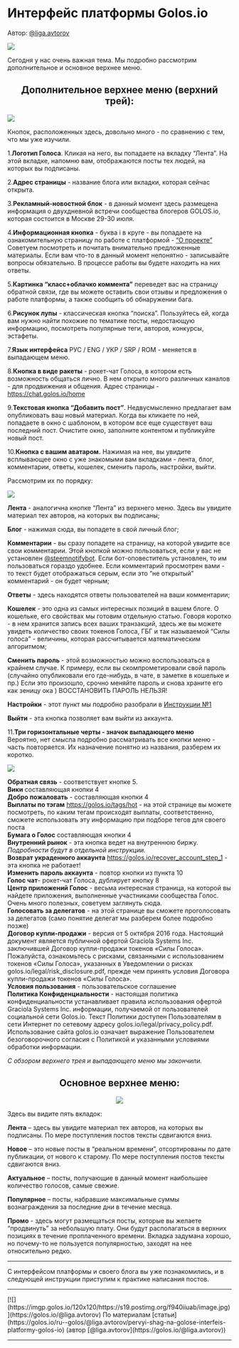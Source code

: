 <h1>Интерфейс платформы Golos.io</h1>

Автор: <a href="https://golos.io/@liga.avtorov">@liga.avtorov</a>

<p><img src="https://imgp.golos.io/0x0/https://s19.postimg.org/ai39lag2b/image.jpg" /></p>
<p>Сегодня у нас очень важная тема. Мы подробно рассмотрим дополнительное и основное верхнее меню.</p>
<p></p><h2><center>Дополнительное верхнее меню (верхний трей):</center></h2><p></p>
<p><img src="https://imgp.golos.io/0x0/https://s19.postimg.org/63ceqhbyr/image.png" /></p>
<p>Кнопок, расположенных здесь, довольно много - по сравнению с тем, что мы уже изучили.</p>
<p>1.<strong>Логотип Голоса</strong>. Кликая на него, вы попадаете на вкладку “Лента”. На этой вкладке, напомню вам, отображаются посты тех людей, на которых вы подписаны.</p>
<p>2.<strong>Адрес страницы</strong> - название блога или вкладки, которая сейчас открыта.</p>
<p>3.<strong>Рекламный-новостной блок</strong> - в данный момент здесь размещена информация о двухдневной встречи сообщества блогеров GOLOS.io, которая состоится в Москве 29-30 июля.</p>
<p>4.<strong>Информационная кнопка</strong> - буква i в круге - вы попадаете на ознакомительную страницу по работе с платформой - <a href="https://golos.io/about">“О проекте”</a><br />
Советуем посмотреть и почитать внимательно предложенные материалы. Если вам что-то в данный момент непонятно - записывайте вопросы обязательно. В процессе работы вы будете находить на них ответы.</p>
<p>5.<strong>Картинка “класс+облачко коммента”</strong> переведет вас на страницу обратной связи, где вы можете оставить свои отзывы и предложения о работе платформы, а также сообщить об обнаружении бага.</p>
<p>6.<strong>Рисунок лупы</strong> - классическая кнопка “поиска”. Пользуйтесь ей, когда вам нужно найти похожие по тематике посты, недостающую информацию, посмотреть популярные теги, авторов, конкурсы, эстафеты.</p>
<p>7.<strong>Язык интерфейса</strong> РУС / ENG / УКР / SRP / ROM - меняется в выпадающем меню.</p>
<p>8.<strong>Кнопка в виде ракеты</strong> - рокет-чат Голоса, в котором есть возможность общаться лично. В нем открыто много различных каналов - для продвижения и общения. Адрес страницы - <a href="https://chat.golos.io/home" rel="nofollow noopener">https://chat.golos.io/home</a></p>
<p>9.<strong>Текстовая кнопка “Добавить пост”</strong>. Недвусмысленно предлагает вам опубликовать ваш новый материал. Когда вы кликаете по ней, попадаете в окно с шаблоном, в котором все еще существует ваш последний пост. Очистите окно, заполните контентом и публикуйте новый пост.</p>
<p>10.<strong>Кнопка с вашим аватаром.</strong> Нажимая на нее, вы увидите всплывающее окно с уже знакомыми вам вкладками - лента, блог, комментарии, ответы, кошелек, сменить пароль, настройки, выйти.</p>
<p>Рассмотрим их по порядку:</p>
<div class="pull-left"><img src="https://imgp.golos.io/0x0/https://s19.postimg.org/4a9i25qs3/image.png" /> </div> 
<p><strong>Лента</strong> - аналогична кнопке “Лента” из верхнего меню. Здесь вы увидите материал тех авторов, на которых вы подписаны;</p>
<p><strong>Блог</strong> - нажимая сюда, вы попадете в свой личный блог;</p>
<p><strong>Комментарии</strong> - вы сразу попадете на страницу, на которой увидите все свои комментарии. Этой кнопкой можно пользоваться, если у вас не установлен <a href="/@steemnotifybot">@steemnotifybot</a>.  Если бот-оповеститель установлен, то им пользоваться гораздо удобнее. Если комментарий просмотрен вами - то текст будет отображаться серым, если это “не открытый” комментарий - он будет черным;</p>
<p><strong>Ответы</strong> - здесь находятся ответы пользователей на ваши комментарии;</p>
<p><strong>Кошелек</strong> - это одна из самых интересных позиций в вашем блоге. О кошельке, его свойствах мы готовим отдельную статью. Говоря коротко - в нем хранится запись всех ваших транзакций, здесь же вы можете увидеть количество своих токенов Голоса, ГБГ и так называемой “Силы голоса” - величины, которая рассчитывается математическим алгоритмом;</p>
<p><strong>Сменить пароль</strong> - этой возможностью можно воспользоваться в крайнем случае. К примеру, если вы скомпрометировали свой пароль (случайно опубликовали его где-нибудь, в чате, в заметке в кошельке и пр.) Если это произошло, срочно меняйте пароль и снова храните его как зеницу ока ) ВОССТАНОВИТЬ ПАРОЛЬ НЕЛЬЗЯ!</p>
<p><strong>Настройки</strong> - этот пункт мы подробно разобрали в <a href="https://golos.io/ru--golos/@liga.avtorov/pervyi-shag-na-golose-znakomstvo-i-nastroika-profilya">Инструкции №1</a></p>
<p><strong>Выйти</strong> - эта кнопка позволяет вам выйти из аккаунта.</p>
<p>11.<strong>Три горизонтальные черты - значок выпадающего меню</strong><br />
Вероятно, нет смысла подробно рассматривать все кнопки меню - часть повторяется. Их назначение понятно из названия, разберем их коротко.</p>
 <div class="pull-left"><img src="https://imgp.golos.io/0x0/https://s19.postimg.org/htqc7v4r7/image.png" /> </div> 
<p><strong>Обратная связь</strong> - соответствует кнопке 5.<br />
<strong>Вики</strong> составляющая кнопки 4<br />
<strong>Добро пожаловать</strong> - составляющая кнопки 4<br />
<strong>Выплаты по тэгам</strong> <a href="https://golos.io/tags/hot">https://golos.io/tags/hot</a> - на этой странице вы можете посмотреть, по каким тегам происходят выплаты, соответственно, сможете использовать эту информацию при подборе тегов для своего поста<br />
<strong>Бумага о Голос</strong> составляющая кнопки 4<br />
<strong>Внутренний рынок</strong> - эта кнопка ведет на внутреннюю биржу. <em>Подробности будут в отдельной инструкции.</em><br />
<strong>Возврат украденного аккаунта</strong>  <a href="https://golos.io/recover_account_step_1">https://golos.io/recover_account_step_1</a> - эта кнопка не работает!<br />
<strong>Изменить пароль аккаунта</strong> - повтор кнопки из пункта 10<br />
<strong>Голос чат</strong>- рокет-чат Голоса, дублирует кнопку 8<br />
<strong>Центр приложений Голос</strong> - весьма интересная страница, на которой вы найдете приложения, выполненные участниками сообщества Голос. Очень много полезных, советуем заглянуть сюда.<br />
<strong>Голосовать за делегатов</strong> - на этой странице вы сможете проголосовать за делегатов (само понятие делегат мы разберем более подробно позже)<br />
<strong>Договор купли-продажи</strong>  - версия от 5 октября 2016 года. Настоящий документ является публичной офертой Graciola Systems Inc. заключившей Договор купли-продажи токенов «Силы Голоса». Пожалуйста, ознакомьтесь с рисками, связанными с использованием токенов «Силы Голоса», указанных в Уведомлении о рисках golos.io/legal/risk_disclosure.pdf, прежде чем принять условия Договора купли-продажи токенов «Силы Голоса».<br />
<strong>Условия пользования</strong> - пользовательское соглашение<br />
<strong>Политика Конфиденциальности</strong> - настоящая политика конфиденциальности устанавливает правила использования офертой Graciola Systems Inc. информации, получаемой от пользователей социальной сети Golos.io. Текст Политики доступен Пользователям в сети Интернет по сетевому адресу golos.io/legal/privacy_policy.pdf. Использование сайта golos.io означает выражение Пользователем безоговорочного согласия с Политикой и указанными условиями обработки информации.</p>
<p><em>С обзором верхнего трея и выпадающего меню мы закончили.</em></p>
<p></p><h2><center>Основное верхнее меню:</center></h2><p></p>
<p><center><img src="https://imgp.golos.io/0x0/https://s19.postimg.org/w1g0wihg3/image.png" /></center></p>
<p>Здесь вы видите пять вкладок:</p>
<p><strong>Лента</strong> – здесь вы увидите материал тех авторов, на которых вы подписаны. По мере поступления постов тексты сдвигаются вниз.</p>
<p><strong>Новое</strong> – это новые посты в “реальном времени”, отсортированы по дате публикации, от нового к старому. По мере поступления постов тексты сдвигаются вниз.</p>
<p><strong>Актуальное</strong> – посты, получающие в данный момент наибольшее количество голосов, самые свежие.</p>
<p><strong>Популярное</strong> – посты, набравшие максимальные суммы вознаграждения за последние дни в течение месяца.</p>
<p><strong>Промо</strong> - здесь могут размещаться посты, которые вы желаете “продвинуть” за небольшую плату. Они будут располагаться в верхних позициях в течение проплаченного времени. Вкладка задумана хорошо, но почему-то не пользуется популярностью, заходят на нее относительно редко.</p>
<hr />
<p>С интерфейсом платформы и своего блога вы уже познакомились, и в следующей инструкции приступим к практике написания постов.</p>

<hr>[![](https://imgp.golos.io/120x120/https://s19.postimg.org/f940iiuab/image.jpg)](https://golos.io/@liga.avtorov) 
По материалам [статьи](https://golos.io/ru--golos/@liga.avtorov/pervyi-shag-na-golose-interfeis-platformy-golos-io) (автор [@liga.avtorov](https://golos.io/@liga.avtorov))
<hr>
